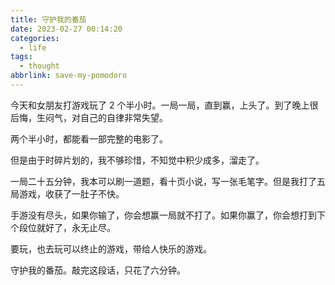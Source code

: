 ```yaml
---
title: 守护我的番茄
date: 2023-02-27 00:14:20
categories:
  - life
tags:
  - thought
abbrlink: save-my-pomodoro
---
```


今天和女朋友打游戏玩了 2 个半小时。一局一局，直到赢，上头了。到了晚上很后悔，生闷气，对自己的自律非常失望。

两个半小时，都能看一部完整的电影了。

但是由于时碎片划的，我不够珍惜，不知觉中积少成多，溜走了。

一局二十五分钟，我本可以刷一道题，看十页小说，写一张毛笔字。但是我打了五局游戏，收获了一肚子不快。

手游没有尽头，如果你输了，你会想赢一局就不打了。如果你赢了，你会想打到下个段位就好了，永无止尽。

要玩，也去玩可以终止的游戏，带给人快乐的游戏。

守护我的番茄。敲完这段话，只花了六分钟。
